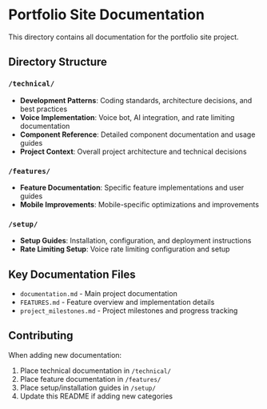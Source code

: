 # Portfolio Site Documentation

This directory contains all documentation for the portfolio site project.

## Directory Structure

### `/technical/`
- **Development Patterns**: Coding standards, architecture decisions, and best practices
- **Voice Implementation**: Voice bot, AI integration, and rate limiting documentation
- **Component Reference**: Detailed component documentation and usage guides
- **Project Context**: Overall project architecture and technical decisions

### `/features/`
- **Feature Documentation**: Specific feature implementations and user guides
- **Mobile Improvements**: Mobile-specific optimizations and improvements

### `/setup/`
- **Setup Guides**: Installation, configuration, and deployment instructions
- **Rate Limiting Setup**: Voice rate limiting configuration and setup

## Key Documentation Files

- `documentation.md` - Main project documentation
- `FEATURES.md` - Feature overview and implementation details
- `project_milestones.md` - Project milestones and progress tracking

## Contributing

When adding new documentation:
1. Place technical documentation in `/technical/`
2. Place feature documentation in `/features/`
3. Place setup/installation guides in `/setup/`
4. Update this README if adding new categories
